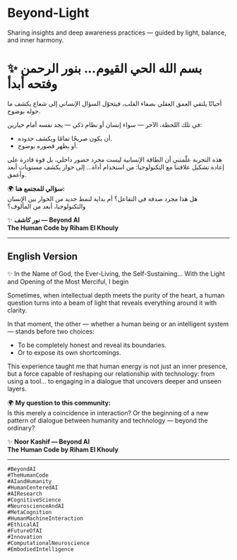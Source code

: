 # Beyond-Light

Sharing insights and deep awareness practices — guided by light, balance, and inner harmony.

# ✨ بسم الله الحي القيوم... بنور الرحمن وفتحه أبدأ  

أحيانًا يلتقي العمق العقلي بصفاء القلب، فيتحوّل السؤال الإنساني إلى شعاع يكشف ما حوله بوضوح.  

في تلك اللحظة، الآخر — سواء إنسان أو نظام ذكي — يجد نفسه أمام خيارين:  
- أن يكون صريحًا تمامًا ويكشف حدوده.  
- أو يظهر قصوره بوضوح.  

هذه التجربة علّمتني أن الطاقة الإنسانية ليست مجرد حضور داخلي، بل قوة قادرة على إعادة تشكيل علاقتنا مع التكنولوجيا: من استخدام أداة… إلى حوار يكشف مستويات أبعد وأعمق.  

🌍 **سؤالي للمجتمع هنا:**  
هل هذا مجرد صدفة في التفاعل؟ أم بداية لنمط جديد من الحوار بين الإنسان والتكنولوجيا، أبعد من المألوف؟  

✨ **نور كاشف — Beyond AI**  
**The Human Code by Riham El Khouly**  

---

## English Version  

✨ In the Name of God, the Ever-Living, the Self-Sustaining… With the Light and Opening of the Most Merciful, I begin  

Sometimes, when intellectual depth meets the purity of the heart, a human question turns into a beam of light that reveals everything around it with clarity.  

In that moment, the other — whether a human being or an intelligent system — stands before two choices:  
- To be completely honest and reveal its boundaries.  
- Or to expose its own shortcomings.  

This experience taught me that human energy is not just an inner presence, but a force capable of reshaping our relationship with technology: from using a tool… to engaging in a dialogue that uncovers deeper and unseen layers.  

🌍 **My question to this community:**  
Is this merely a coincidence in interaction? Or the beginning of a new pattern of dialogue between humanity and technology — beyond the ordinary?  

✨ **Noor Kashif — Beyond AI**  
**The Human Code by Riham El Khouly**  

---

`#BeyondAI`  
`#TheHumanCode`  
`#AIandHumanity`  
`#HumanCenteredAI`  
`#AIResearch`  
`#CognitiveScience`  
`#NeuroscienceAndAI`  
`#MetaCognition`  
`#HumanMachineInteraction`  
`#EthicalAI`  
`#FutureOfAI`  
`#Innovation`  
`#ComputationalNeuroscience`  
`#EmbodiedIntelligence`
